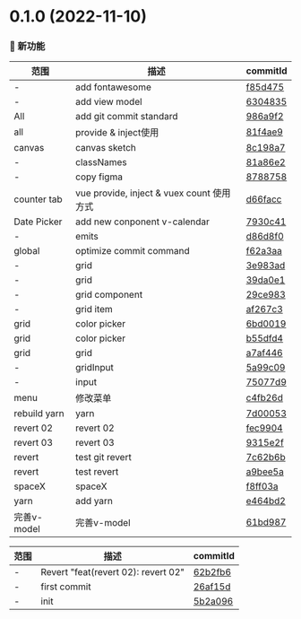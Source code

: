 # 0.1.0 (2022-11-10)

### 🌟 新功能
范围|描述|commitId
--|--|--
 - | add fontawesome | [f85d475](https://github.com/supermanbin/vueSamples/commit/f85d475)
 - | add view model | [6304835](https://github.com/supermanbin/vueSamples/commit/6304835)
 All | add git commit standard | [986a9f2](https://github.com/supermanbin/vueSamples/commit/986a9f2)
 all | provide & inject使用 | [81f4ae9](https://github.com/supermanbin/vueSamples/commit/81f4ae9)
 canvas | canvas sketch | [8c198a7](https://github.com/supermanbin/vueSamples/commit/8c198a7)
 - | classNames | [81a86e2](https://github.com/supermanbin/vueSamples/commit/81a86e2)
 - | copy figma | [8788758](https://github.com/supermanbin/vueSamples/commit/8788758)
 counter tab | vue provide, inject & vuex count 使用方式 | [d66facc](https://github.com/supermanbin/vueSamples/commit/d66facc)
 Date Picker | add new conponent v-calendar | [7930c41](https://github.com/supermanbin/vueSamples/commit/7930c41)
 - | emits | [d86d8f0](https://github.com/supermanbin/vueSamples/commit/d86d8f0)
 global | optimize commit command | [f62a3aa](https://github.com/supermanbin/vueSamples/commit/f62a3aa)
 - | grid | [3e983ad](https://github.com/supermanbin/vueSamples/commit/3e983ad)
 - | grid | [39da0e1](https://github.com/supermanbin/vueSamples/commit/39da0e1)
 - | grid component | [29ce983](https://github.com/supermanbin/vueSamples/commit/29ce983)
 - | grid item | [af267c3](https://github.com/supermanbin/vueSamples/commit/af267c3)
 grid | color picker | [6bd0019](https://github.com/supermanbin/vueSamples/commit/6bd0019)
 grid | color picker | [b55dfd4](https://github.com/supermanbin/vueSamples/commit/b55dfd4)
 grid | grid | [a7af446](https://github.com/supermanbin/vueSamples/commit/a7af446)
 - | gridInput | [5a99c09](https://github.com/supermanbin/vueSamples/commit/5a99c09)
 - | input | [75077d9](https://github.com/supermanbin/vueSamples/commit/75077d9)
 menu | 修改菜单 | [c4fb26d](https://github.com/supermanbin/vueSamples/commit/c4fb26d)
 rebuild yarn | yarn | [7d00053](https://github.com/supermanbin/vueSamples/commit/7d00053)
 revert 02 | revert 02 | [fec9904](https://github.com/supermanbin/vueSamples/commit/fec9904)
 revert 03 | revert 03 | [9315e2f](https://github.com/supermanbin/vueSamples/commit/9315e2f)
 revert | test git revert | [7c62b6b](https://github.com/supermanbin/vueSamples/commit/7c62b6b)
 revert | test revert | [a9bee5a](https://github.com/supermanbin/vueSamples/commit/a9bee5a)
 spaceX | spaceX | [f8ff03a](https://github.com/supermanbin/vueSamples/commit/f8ff03a)
 yarn | add yarn | [e464bd2](https://github.com/supermanbin/vueSamples/commit/e464bd2)
 完善v-model | 完善v-model | [61bd987](https://github.com/supermanbin/vueSamples/commit/61bd987)


范围|描述|commitId
--|--|--
 - | Revert "feat(revert 02): revert 02" | [62b2fb6](https://github.com/supermanbin/vueSamples/commit/62b2fb6)
 - | first commit | [26af15d](https://github.com/supermanbin/vueSamples/commit/26af15d)
 - | init | [5b2a096](https://github.com/supermanbin/vueSamples/commit/5b2a096)

